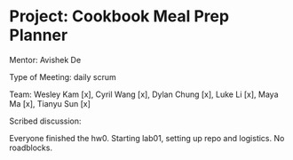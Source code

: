 # Project: Cookbook Meal Prep Planner

Mentor: Avishek De

Type of Meeting: daily scrum

Team: Wesley Kam [x], Cyril Wang [x], Dylan Chung [x], Luke Li [x], Maya Ma [x], Tianyu Sun [x]

Scribed discussion:

Everyone finished the hw0. Starting lab01, setting up repo and logistics. No roadblocks. 
